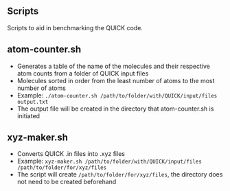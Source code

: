 Scripts
--------
Scripts to aid in benchmarking the QUICK code. 

atom-counter.sh
--------
* Generates a table of the name of the molecules and their respective atom counts from a folder of QUICK input files
* Molecules sorted in order from the least number of atoms to the most number of atoms
* Example: `./atom-counter.sh /path/to/folder/with/QUICK/input/files output.txt`
* The output file will be created in the directory that atom-counter.sh is initiated

xyz-maker.sh
--------
* Converts QUICK .in files into .xyz files
* Example: `xyz-maker.sh /path/to/folder/with/QUICK/input/files /path/to/folder/for/xyz/files`
* The script will create `/path/to/folder/for/xyz/files`, the directory does not need to be created beforehand